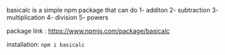 basicalc is a simple npm package that can do 
1- additon 
2- subtraction
3- multiplication
4- division
5- powers
<br>

package link : https://www.npmjs.com/package/basicalc


installation:
`npm i basicalc`
